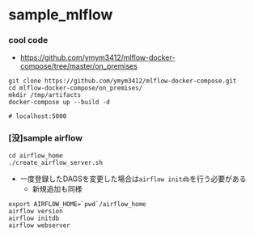 # sample_mlflow

### cool code

* https://github.com/ymym3412/mlflow-docker-compose/tree/master/on_premises

```
git clone https://github.com/ymym3412/mlflow-docker-compose.git
cd mlflow-docker-compose/on_premises/
mkdir /tmp/artifacts
docker-compose up --build -d

# localhost:5000
```




### [没]sample airflow

```
cd airflow_home
./create_airflow_server.sh
```

* 一度登録したDAGSを変更した場合は`airflow initdb`を行う必要がある
  * 新規追加も同様

```
export AIRFLOW_HOME=`pwd`/airflow_home
airflow version
airflow initdb
airflow webserver
```